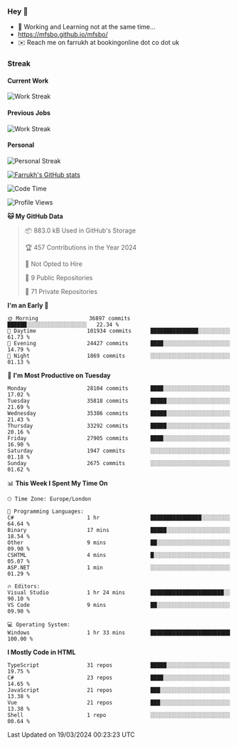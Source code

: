 ### Hey 👋

- 🏃 Working and Learning not at the same time...
- https://mfsbo.github.io/mfsbo/
- ✉️ Reach me on farrukh at bookingonline dot co dot uk

### Streak
#### Current Work
![Work Streak](https://streak-stats.demolab.com/?user=mfsbo)
#### Previous Jobs
![Work Streak](https://streak-stats.demolab.com/?user=farrukhcw)
#### Personal
![Personal Streak](https://streak-stats.demolab.com/?user=farrukhsubhani)

[![Farrukh's GitHub stats](https://github-readme-stats.vercel.app/api?username=mfsbo&hide=stars&count_private=true)](https://github.com/mfsbo/)

<!--START_SECTION:waka-->
![Code Time](http://img.shields.io/badge/Code%20Time-579%20hrs%2045%20mins-blue)

![Profile Views](http://img.shields.io/badge/Profile%20Views-0-blue)

**🐱 My GitHub Data** 

> 📦 883.0 kB Used in GitHub's Storage 
 > 
> 🏆 457 Contributions in the Year 2024
 > 
> 🚫 Not Opted to Hire
 > 
> 📜 9 Public Repositories 
 > 
> 🔑 71 Private Repositories 
 > 
**I'm an Early 🐤** 

```text
🌞 Morning                36897 commits       ██████░░░░░░░░░░░░░░░░░░░   22.34 % 
🌆 Daytime                101934 commits      ███████████████░░░░░░░░░░   61.73 % 
🌃 Evening                24427 commits       ████░░░░░░░░░░░░░░░░░░░░░   14.79 % 
🌙 Night                  1869 commits        ░░░░░░░░░░░░░░░░░░░░░░░░░   01.13 % 
```
📅 **I'm Most Productive on Tuesday** 

```text
Monday                   28104 commits       ████░░░░░░░░░░░░░░░░░░░░░   17.02 % 
Tuesday                  35818 commits       █████░░░░░░░░░░░░░░░░░░░░   21.69 % 
Wednesday                35386 commits       █████░░░░░░░░░░░░░░░░░░░░   21.43 % 
Thursday                 33292 commits       █████░░░░░░░░░░░░░░░░░░░░   20.16 % 
Friday                   27905 commits       ████░░░░░░░░░░░░░░░░░░░░░   16.90 % 
Saturday                 1947 commits        ░░░░░░░░░░░░░░░░░░░░░░░░░   01.18 % 
Sunday                   2675 commits        ░░░░░░░░░░░░░░░░░░░░░░░░░   01.62 % 
```


📊 **This Week I Spent My Time On** 

```text
🕑︎ Time Zone: Europe/London

💬 Programming Languages: 
C#                       1 hr                ████████████████░░░░░░░░░   64.64 % 
Binary                   17 mins             █████░░░░░░░░░░░░░░░░░░░░   18.54 % 
Other                    9 mins              ██░░░░░░░░░░░░░░░░░░░░░░░   09.90 % 
CSHTML                   4 mins              █░░░░░░░░░░░░░░░░░░░░░░░░   05.07 % 
ASP.NET                  1 min               ░░░░░░░░░░░░░░░░░░░░░░░░░   01.29 % 

🔥 Editors: 
Visual Studio            1 hr 24 mins        ███████████████████████░░   90.10 % 
VS Code                  9 mins              ██░░░░░░░░░░░░░░░░░░░░░░░   09.90 % 

💻 Operating System: 
Windows                  1 hr 33 mins        █████████████████████████   100.00 % 
```

**I Mostly Code in HTML** 

```text
TypeScript               31 repos            █████░░░░░░░░░░░░░░░░░░░░   19.75 % 
C#                       23 repos            ████░░░░░░░░░░░░░░░░░░░░░   14.65 % 
JavaScript               21 repos            ███░░░░░░░░░░░░░░░░░░░░░░   13.38 % 
Vue                      21 repos            ███░░░░░░░░░░░░░░░░░░░░░░   13.38 % 
Shell                    1 repo              ░░░░░░░░░░░░░░░░░░░░░░░░░   00.64 % 
```




 Last Updated on 19/03/2024 00:23:23 UTC
<!--END_SECTION:waka-->
<!--
**mfsbo/mfsbo** is a ✨ _special_ ✨ repository because its `README.md` (this file) appears on your GitHub profile.

Here are some ideas to get you started:

- 🔭 I’m currently working on ...
- 🌱 I’m currently learning ...
- 👯 I’m looking to collaborate on ...
- 🤔 I’m looking for help with ...
- 💬 Ask me about ...
- 📫 How to reach me: ...
- 😄 Pronouns: ...
- ⚡ Fun fact: ...
-->
